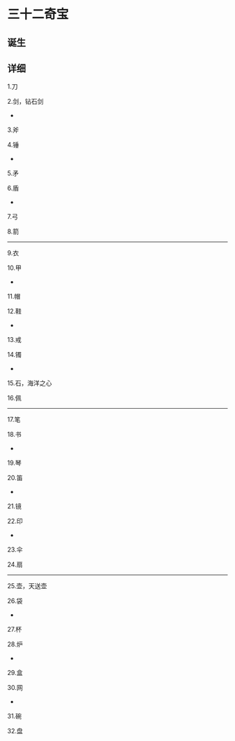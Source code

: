 # 三十二奇宝

## 诞生



## 详细

1.刀

2.剑，钻石剑

-

3.斧

4.锤

-

5.矛

6.盾

-

7.弓

8.箭

---

9.衣

10.甲

-

11.帽

12.鞋

-

13.戒

14.镯

-

15.石，海洋之心

16.佩

---

17.笔

18.书

-

19.琴

20.笛

-

21.镜

22.印

-

23.伞

24.扇

---

25.壶，天送壶

26.袋

-

27.杯

28.炉

-

29.盒

30.网

-

31.碗

32.盘
